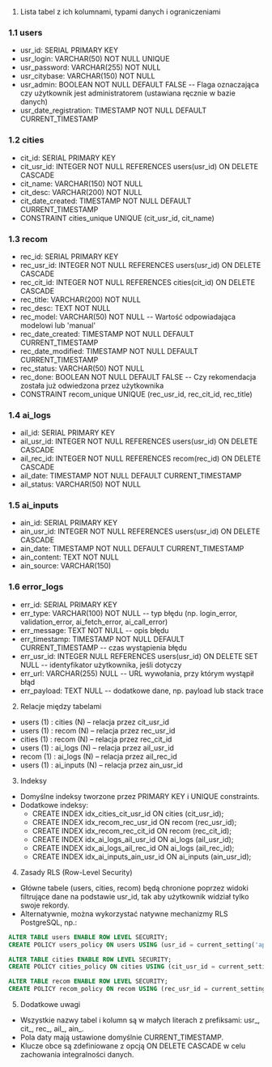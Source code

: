 1. Lista tabel z ich kolumnami, typami danych i ograniczeniami

### 1.1 users
- usr_id: SERIAL PRIMARY KEY
- usr_login: VARCHAR(50) NOT NULL UNIQUE
- usr_password: VARCHAR(255) NOT NULL
- usr_citybase: VARCHAR(150) NOT NULL
- usr_admin: BOOLEAN NOT NULL DEFAULT FALSE  -- Flaga oznaczająca czy użytkownik jest administratorem (ustawiana ręcznie w bazie danych)
- usr_date_registration: TIMESTAMP NOT NULL DEFAULT CURRENT_TIMESTAMP

### 1.2 cities
- cit_id: SERIAL PRIMARY KEY
- cit_usr_id: INTEGER NOT NULL REFERENCES users(usr_id) ON DELETE CASCADE
- cit_name: VARCHAR(150) NOT NULL
- cit_desc: VARCHAR(200) NOT NULL
- cit_date_created: TIMESTAMP NOT NULL DEFAULT CURRENT_TIMESTAMP
- CONSTRAINT cities_unique UNIQUE (cit_usr_id, cit_name)

### 1.3 recom
- rec_id: SERIAL PRIMARY KEY
- rec_usr_id: INTEGER NOT NULL REFERENCES users(usr_id) ON DELETE CASCADE
- rec_cit_id: INTEGER NOT NULL REFERENCES cities(cit_id) ON DELETE CASCADE
- rec_title: VARCHAR(200) NOT NULL
- rec_desc: TEXT NOT NULL
- rec_model: VARCHAR(50) NOT NULL  -- Wartość odpowiadająca modelowi lub 'manual'
- rec_date_created: TIMESTAMP NOT NULL DEFAULT CURRENT_TIMESTAMP
- rec_date_modified: TIMESTAMP NOT NULL DEFAULT CURRENT_TIMESTAMP
- rec_status: VARCHAR(50) NOT NULL
- rec_done: BOOLEAN NOT NULL DEFAULT FALSE  -- Czy rekomendacja została już odwiedzona przez użytkownika
- CONSTRAINT recom_unique UNIQUE (rec_usr_id, rec_cit_id, rec_title)

### 1.4 ai_logs
- ail_id: SERIAL PRIMARY KEY
- ail_usr_id: INTEGER NOT NULL REFERENCES users(usr_id) ON DELETE CASCADE
- ail_rec_id: INTEGER NOT NULL REFERENCES recom(rec_id) ON DELETE CASCADE
- ail_date: TIMESTAMP NOT NULL DEFAULT CURRENT_TIMESTAMP
- ail_status: VARCHAR(50) NOT NULL

### 1.5 ai_inputs
- ain_id: SERIAL PRIMARY KEY
- ain_usr_id: INTEGER NOT NULL REFERENCES users(usr_id) ON DELETE CASCADE
- ain_date: TIMESTAMP NOT NULL DEFAULT CURRENT_TIMESTAMP
- ain_content: TEXT NOT NULL
- ain_source: VARCHAR(150)

### 1.6 error_logs
- err_id: SERIAL PRIMARY KEY
- err_type: VARCHAR(100) NOT NULL  -- typ błędu (np. login_error, validation_error, ai_fetch_error, ai_call_error)
- err_message: TEXT NOT NULL       -- opis błędu
- err_timestamp: TIMESTAMP NOT NULL DEFAULT CURRENT_TIMESTAMP  -- czas wystąpienia błędu
- err_usr_id: INTEGER NULL REFERENCES users(usr_id) ON DELETE SET NULL  -- identyfikator użytkownika, jeśli dotyczy
- err_url: VARCHAR(255) NULL        -- URL wywołania, przy którym wystąpił błąd
- err_payload: TEXT NULL            -- dodatkowe dane, np. payload lub stack trace

2. Relacje między tabelami
- users (1) : cities (N) – relacja przez cit_usr_id
- users (1) : recom (N) – relacja przez rec_usr_id
- cities (1) : recom (N) – relacja przez rec_cit_id
- users (1) : ai_logs (N) – relacja przez ail_usr_id
- recom (1) : ai_logs (N) – relacja przez ail_rec_id
- users (1) : ai_inputs (N) – relacja przez ain_usr_id

3. Indeksy
- Domyślne indeksy tworzone przez PRIMARY KEY i UNIQUE constraints.
- Dodatkowe indeksy:
  - CREATE INDEX idx_cities_cit_usr_id ON cities (cit_usr_id);
  - CREATE INDEX idx_recom_rec_usr_id ON recom (rec_usr_id);
  - CREATE INDEX idx_recom_rec_cit_id ON recom (rec_cit_id);
  - CREATE INDEX idx_ai_logs_ail_usr_id ON ai_logs (ail_usr_id);
  - CREATE INDEX idx_ai_logs_ail_rec_id ON ai_logs (ail_rec_id);
  - CREATE INDEX idx_ai_inputs_ain_usr_id ON ai_inputs (ain_usr_id);

4. Zasady RLS (Row-Level Security)
- Główne tabele (users, cities, recom) będą chronione poprzez widoki filtrujące dane na podstawie usr_id, tak aby użytkownik widział tylko swoje rekordy.
- Alternatywnie, można wykorzystać natywne mechanizmy RLS PostgreSQL, np.:

```sql
ALTER TABLE users ENABLE ROW LEVEL SECURITY;
CREATE POLICY users_policy ON users USING (usr_id = current_setting('app.current_user_id')::integer);

ALTER TABLE cities ENABLE ROW LEVEL SECURITY;
CREATE POLICY cities_policy ON cities USING (cit_usr_id = current_setting('app.current_user_id')::integer);

ALTER TABLE recom ENABLE ROW LEVEL SECURITY;
CREATE POLICY recom_policy ON recom USING (rec_usr_id = current_setting('app.current_user_id')::integer);
```

5. Dodatkowe uwagi
- Wszystkie nazwy tabel i kolumn są w małych literach z prefiksami: usr_, cit_, rec_, ail_, ain_.
- Pola daty mają ustawione domyślnie CURRENT_TIMESTAMP.
- Klucze obce są zdefiniowane z opcją ON DELETE CASCADE w celu zachowania integralności danych. 
